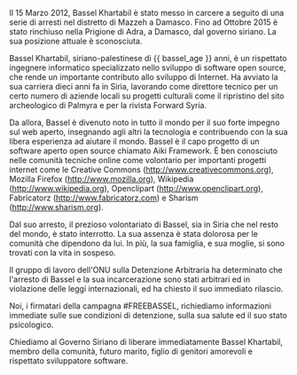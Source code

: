 Il 15 Marzo 2012, Bassel Khartabil è stato messo in carcere a seguito di una serie di arresti nel distretto di Mazzeh a Damasco. Fino ad Ottobre 2015 è stato rinchiuso nella Prigione di Adra, a Damasco, dal governo siriano. La sua posizione attuale è sconosciuta.

Bassel Khartabil, siriano-palestinese di {{ bassel_age }} anni, è un rispettato ingegnere informatico specializzato nello sviluppo di software open source, che rende un importante contributo allo sviluppo di Internet. Ha avviato la sua carriera dieci anni fa in Siria, lavorando come direttore tecnico per un certo numero di aziende locali su progetti culturali come il ripristino del sito archeologico di Palmyra e per la rivista Forward Syria.

Da allora, Bassel è divenuto noto in tutto il mondo per il suo forte impegno sul web aperto, insegnando agli altri la tecnologia e contribuendo con la sua libera esperienza ad aiutare il mondo. Bassel è il capo progetto di un software aperto open source chiamato Aiki Framework. È ben conosciuto nelle comunità tecniche online come volontario per importanti progetti internet come le Creative Commons (http://www.creativecommons.org), Mozilla Firefox (http://www.mozilla.org), Wikipedia (http://www.wikipedia.org), Openclipart (http://www.openclipart.org), Fabricatorz (http://www.fabricatorz.com) e Sharism (http://www.sharism.org).

Dal suo arresto, il prezioso volontariato di Bassel, sia in Siria che nel resto del mondo, è stato interrotto. La sua assenza è stata dolorosa per le comunità che dipendono da lui. In più, la sua famiglia, e sua moglie, si sono trovati con la vita in sospeso.

Il gruppo di lavoro dell'ONU sulla Detenzione Arbitraria ha determinato che l'arresto di Bassel e la sua incarcerazione sono stati arbitrari ed in violazione delle leggi internazionali, ed ha chiesto il suo immediato rilascio.

Noi, i firmatari della campagna #FREEBASSEL, richiediamo informazioni immediate sulle sue condizioni di detenzione, sulla sua salute ed il suo stato psicologico.

Chiediamo al Governo Siriano di liberare immediatamente Bassel Khartabil, membro della comunità, futuro marito, figlio di genitori amorevoli e rispettato sviluppatore software.
